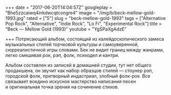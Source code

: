 +++
date = "2017-06-20T14:04:57Z"
googleplay = "Bhe5zzcaiwq4inkdwcqtcongre4"
image = "/img/b/beck-mellow-gold-1993.jpg"
rated = ["5"]
slug = "beck-mellow-gold-1993"
tags = ["Alternative Pop Rock", "Alternative", "Indie Rock", "Lo Fi", "Experimental Rock"]
title = "Beck — Mellow Gold (1993)"
youtube = "YgSPaXgAdzE"

+++
Потрясающий альбом, состоящий из&nbsp;калейдоскопического замеса музыкальных стилей торчковой культуры и&nbsp;самоуверенной, сюрреалистичной игры словами. Бек не&nbsp;видит границ между жанрами, легко смешивая рок, рэп, фолк, психодел и&nbsp;кантри.

Альбом составлен из&nbsp;записей в&nbsp;домашней студии, тут нет общего продакшена, он&nbsp;звучит как набор образцов стилей&nbsp;&mdash; стоунер рэп, городской фолк, притворный индастриал, злобный фолк-рок. Все связывает воедино искусное мастерство написания песен и&nbsp;оригинальная точка зрения на&nbsp;сочинение стихов.